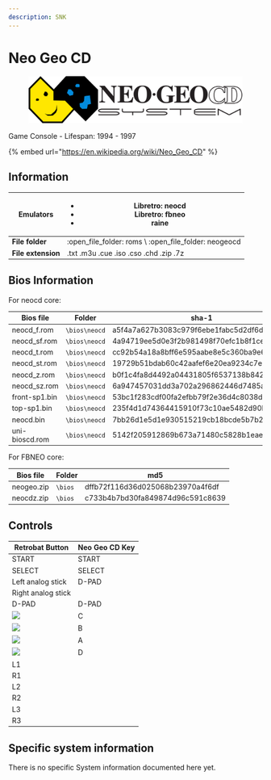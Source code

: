 ```yaml
---
description: SNK
---
```


# Neo Geo CD

<figure><img src="https://raw.githubusercontent.com/fabricecaruso/es-theme-carbon/5149a33eed46b2af638b06119397d4023b75131f/art/logos/neogeocd.svg" alt=""><figcaption></figcaption></figure>

Game Console - Lifespan: 1994 - 1997

{% embed url="https://en.wikipedia.org/wiki/Neo_Geo_CD" %}

## Information

| **Emulators**      | <ul><li>Libretro: neocd</li><li>Libretro: fbneo</li><li>raine</li></ul> |
| ------------------ | ----------------------------------------------------------------------- |
| **File folder**    | :open\_file\_folder: roms \ :open\_file\_folder: neogeocd               |
| **File extension** | .txt .m3u .cue .iso .cso .chd .zip .7z                                  |

## Bios Information

For neocd core:

| Bios file      | Folder        | sha-1                                    |
| -------------- | ------------- | ---------------------------------------- |
| neocd\_f.rom   | `\bios\neocd` | a5f4a7a627b3083c979f6ebe1fabc5d2df6d083b |
| neocd\_sf.rom  | `\bios\neocd` | 4a94719ee5d0e3f2b981498f70efc1b8f1cef325 |
| neocd\_t.rom   | `\bios\neocd` | cc92b54a18a8bff6e595aabe8e5c360ba9e62eb5 |
| neocd\_st.rom  | `\bios\neocd` | 19729b51bdab60c42aafef6e20ea9234c7eb8410 |
| neocd\_z.rom   | `\bios\neocd` | b0f1c4fa8d4492a04431805f6537138b842b549f |
| neocd\_sz.rom  | `\bios\neocd` | 6a947457031dd3a702a296862446d7485aa89dbb |
| front-sp1.bin  | `\bios\neocd` | 53bc1f283cdf00fa2efbb79f2e36d4c8038d743a |
| top-sp1.bin    | `\bios\neocd` | 235f4d1d74364415910f73c10ae5482d90b4274f |
| neocd.bin      | `\bios\neocd` | 7bb26d1e5d1e930515219cb18bcde5b7b23e2eda |
| uni-bioscd.rom | `\bios\neocd` | 5142f205912869b673a71480c5828b1eaed782a8 |



For FBNEO core:

| Bios file  | Folder  | md5                              |
| ---------- | ------- | -------------------------------- |
| neogeo.zip | `\bios` | dffb72f116d36d025068b23970a4f6df |
| neocdz.zip | `\bios` | c733b4b7bd30fa849874d96c591c8639 |

## Controls

| Retrobat Button                                          | Neo Geo CD Key |
| -------------------------------------------------------- | -------------- |
| START                                                    | START          |
| SELECT                                                   | SELECT         |
| Left analog stick                                        | D-PAD          |
| Right analog stick                                       |                |
| D-PAD                                                    | D-PAD          |
| ![](<../../../../.gitbook/assets/image (2) (1) (1).png>) | C              |
| ![](<../../../../.gitbook/assets/image (1) (2) (1).png>) | B              |
| ![](<../../../../.gitbook/assets/image (4) (1).png>)     | A              |
| ![](<../../../../.gitbook/assets/image (3) (1) (2).png>) | D              |
| L1                                                       |                |
| R1                                                       |                |
| L2                                                       |                |
| R2                                                       |                |
| L3                                                       |                |
| R3                                                       |                |

## Specific system information

There is no specific System information documented here yet.
